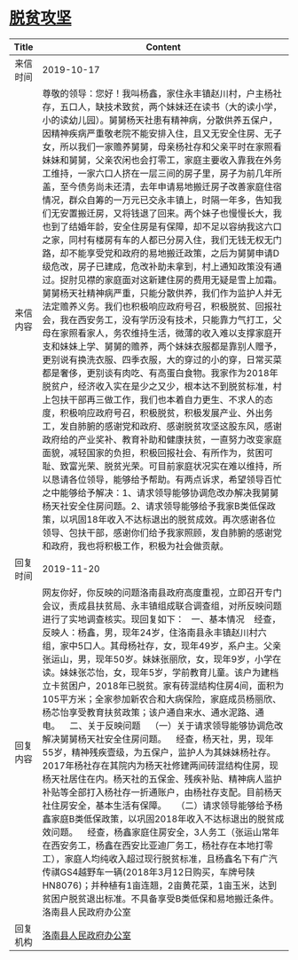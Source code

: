 # <a href="http://www.shangluo.gov.cn/zmhd/ldxxxx.jsp?urltype=leadermail.LeaderMailContentUrl&wbtreeid=1112&leadermailid=5505">脱贫攻坚</a>
| Title |                                                                                                                                                                                                                                                                                                                                                                                                                                                                                  Content                                                                                                                                                                                                                                                                                                                                                                                                                                                                                  |
|:-----:|---------------------------------------------------------------------------------------------------------------------------------------------------------------------------------------------------------------------------------------------------------------------------------------------------------------------------------------------------------------------------------------------------------------------------------------------------------------------------------------------------------------------------------------------------------------------------------------------------------------------------------------------------------------------------------------------------------------------------------------------------------------------------------------------------------------------------------------------------------------------------------------------------------------------------------------------------------------------------|
| 来信时间  | 2019-10-17                                                                                                                                                                                                                                                                                                                                                                                                                                                                                                                                                                                                                                                                                                                                                                                                                                                                                                                                                                |
| 来信内容  | 尊敬的领导：您好！我叫杨鑫，家住永丰镇赵川村，户主杨社存，五口人，缺技术致贫，两个妹妹还在读书（大的读小学，小的读幼儿园）。舅舅杨天社患有精神病，分散供养五保户，因精神疾病严重敬老院不能安排入住，且又无安全住房、无子女，所以我们一家赡养舅舅，母亲杨社存和父亲平时在家照看妹妹和舅舅，父亲农闲也会打零工，家庭主要收入靠我在外务工维持，一家六口人挤在一层三间的房子里，房子为前几年所盖，至今债务尚未还清，去年申请易地搬迁房子改善家庭住宿情况，群众自筹的一万元已交永丰镇上，时隔一年多，告知我们无安置搬迁房，又将钱退了回来。两个妹子也慢慢长大，我也到了结婚年龄，安全住房是有保障，却不足以容纳我这六口之家，同村有楼房有车的人都已分房入住，我们无钱无权无门路，却不能享受党和政府的易地搬迁政策，之后为舅舅申请D级危改，房子已建成，危改补助未拿到，村上通知政策没有通过。捉肘见襟的家庭面对这新建住房的费用无疑是雪上加霜。舅舅杨天社精神病严重，只能分散供养，我们作为监护人并无法定赡养义务。我们也积极响应政府号召，积极脱贫、回报社会，我在西安务工，没有学历没有技术，只能靠力气打工，父母在家照看家人，务农维持生活，微薄的收入难以支撑家庭开支和妹妹上学、舅舅的赡养，两个妹妹衣服都是靠别人赠予，更别说有换洗衣服、四季衣服，大的穿过的小的穿，日常买菜都是奢侈，更别谈有肉吃、有高蛋白食物。我家作为2018年脱贫户，经济收入实在是少之又少，根本达不到脱贫标准，村上包扶干部再三做工作，我们也本着自力更生、不求人的态度，积极响应政府号召，积极脱贫，积极发展产业、外出务工，发自肺腑的感谢党和政府、感谢脱贫攻坚这股东风，感谢政府给的产业奖补、教育补助和健康扶贫，一直努力改变家庭面貌，减轻国家的负担，积极回报社会、有所作为，贫困可耻、致富光荣、脱贫光荣。可目前家庭状况实在难以维持，所以恳请各位领导，能够给予帮助。有两点诉求，希望领导百忙之中能够给予解决：1、请求领导能够协调危改办解决我舅舅杨天社安全住房问题。2、请求领导能够给予我家B类低保政策，以巩固18年收入不达标退出的脱贫成效。再次感谢各位领导、包扶干部，感谢你们给予我家照顾，发自肺腑的感谢党和政府，我也将积极工作，积极为社会做贡献。 |
| 回复时间  | 2019-11-20                                                                                                                                                                                                                                                                                                                                                                                                                                                                                                                                                                                                                                                                                                                                                                                                                                                                                                                                                                |
| 回复内容  | 网友你好，你反映的问题洛南县政府高度重视，立即召开专门会议，责成县扶贫局、永丰镇组成联合调查组，对所反映问题进行了实地调查核实。现回复如下：   一、基本情况    经查，反映人：杨鑫，男，现年24岁，住洛南县永丰镇赵川村六组，家中5口人。其母杨社存，女，现年49岁，系户主。父亲张运山，男，现年50岁。妹妹张丽欣，女，现年9岁，小学在读。妹妹张芯怡，女，现年5岁，学前教育儿童。该户为建档立卡贫困户，2018年已脱贫。家有砖混结构住房4间，面积为105平方米；全家参加新农合和大病保险，家庭成员杨丽欣、杨芯怡享受教育扶贫政策；该户通自来水、通水泥路、通电。    二、关于反映问题    （一）关于请求领导能够协调危改解决舅舅杨天社安全住房问题。    经查，杨天社，男，现年55岁，精神残疾壹级，为五保户，监护人为其妹妹杨社存。2017年杨社存在其院内为杨天社修建两间砖混结构住房，现杨天社居住在内。杨天社的五保金、残疾补贴、精神病人监护补贴等全部打入杨社存一折通账户，由杨社存支配。目前杨天社住房安全，基本生活有保障。    （二）请求领导能够给予杨鑫家庭B类低保政策，以巩固2018年收入不达标退出的脱贫成效问题。    经查，杨鑫家庭住房安全，3人务工（张运山常年在西安务工，杨鑫在西安比亚迪厂务工，杨社存在本地打零工），家庭人均纯收入超过现行脱贫标准，且杨鑫名下有广汽传祺GS4越野车一辆(2018年3月12日购买，车牌号陕HN8076)；并种植有1亩连翘，2亩黄花菜，1亩玉米，达到贫困户脱贫退出标准。不具备享受B类低保和易地搬迁条件。洛南县人民政府办公室                                                                                                                                                                                                                                                             |
| 回复机构  | <a href="../../categories/agencies/洛南县人民政府办公室.md">洛南县人民政府办公室</a>                                                                                                                                                                                                                                                                                                                                                                                                                                                                                                                                                                                                                                                                                                                                                                                                                                                                                                          |
